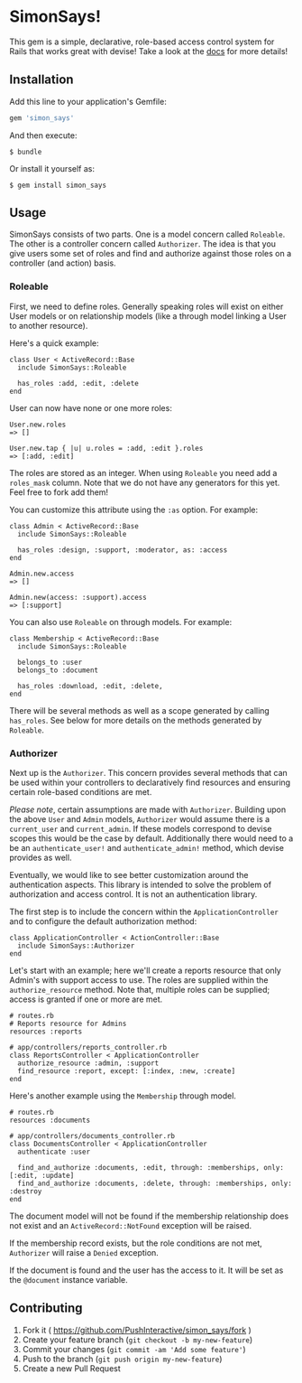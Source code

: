 # SimonSays!

This gem is a simple, declarative, role-based access control system for Rails that
works great with devise! Take a look at the
[docs](http://simplybuilt.github.io/simonsays) for more details!

## Installation

Add this line to your application's Gemfile:

```ruby
gem 'simon_says'
```

And then execute:

    $ bundle

Or install it yourself as:

    $ gem install simon_says

## Usage

SimonSays consists of two parts. One is a model concern called
`Roleable`. The other is a controller concern called `Authorizer`. The
idea is that you give users some set of roles and find and authorize
against those roles on a controller (and action) basis.

### Roleable

First, we need to define roles. Generally speaking roles will exist on
either User models or on relationship models (like a through model linking a
User to another resource).

Here's a quick example:

    class User < ActiveRecord::Base
      include SimonSays::Roleable

      has_roles :add, :edit, :delete
    end

User can now have none or one more roles:

    User.new.roles
    => []

    User.new.tap { |u| u.roles = :add, :edit }.roles
    => [:add, :edit]

The roles are stored as an integer. When using `Roleable` you need add a
`roles_mask` column. Note that we do not have any generators for this yet.
Feel free to fork add them!

You can customize this attribute using the `:as` option. For example:

    class Admin < ActiveRecord::Base
      include SimonSays::Roleable

      has_roles :design, :support, :moderator, as: :access
    end

    Admin.new.access
    => []

    Admin.new(access: :support).access
    => [:support]

You can also use `Roleable` on through models. For example:

    class Membership < ActiveRecord::Base
      include SimonSays::Roleable

      belongs_to :user
      belongs_to :document

      has_roles :download, :edit, :delete,
    end

There will be several methods as well as a scope generated by
calling `has_roles`.  See below for more details on the methods
generated by `Roleable`.

### Authorizer

Next up is the `Authorizer`. This concern provides several methods that
can be used within your controllers to declaratively find resources and
ensuring certain role-based conditions are met.

*Please note*, certain assumptions are made with `Authorizer`. Building
upon the above `User` and `Admin` models, `Authorizer` would assume
there is a `current_user` and `current_admin`. If these models
correspond to devise scopes this would be the case by default.
Additionally there would need to a be an `authenticate_user!` and
`authenticate_admin!` method, which devise provides as well.

Eventually, we would like to see better customization around the
authentication aspects. This library is intended to solve the problem of
authorization and access control. It is not an authentication library.

The first step is to include the concern within the
`ApplicationController` and to configure the default authorization
method:

    class ApplicationController < ActionController::Base
      include SimonSays::Authorizer
    end

Let's start with an example; here we'll create a reports resource that
only Admin's with support access to use. The roles are supplied within
the `authorize_resource` method. Note that, multiple roles can be
supplied; access is granted if one or more are met.

    # routes.rb
    # Reports resource for Admins
    resources :reports

    # app/controllers/reports_controller.rb
    class ReportsController < ApplicationController
      authorize_resource :admin, :support
      find_resource :report, except: [:index, :new, :create]
    end

Here's another example using the `Membership` through model.

    # routes.rb
    resources :documents

    # app/controllers/documents_controller.rb
    class DocumentsController < ApplicationController
      authenticate :user

      find_and_authorize :documents, :edit, through: :memberships, only: [:edit, :update]
      find_and_authorize :documents, :delete, through: :memberships, only: :destroy
    end

The document model will not be found if the membership relationship does
not exist and an `ActiveRecord::NotFound` exception will be raised.

If the membership record exists, but the role conditions are not met,
`Authorizer` will raise a `Denied` exception.

 If the document is found and the user has the access to it. It will be
 set as the `@document` instance variable.

## Contributing

1. Fork it ( https://github.com/PushInteractive/simon_says/fork )
2. Create your feature branch (`git checkout -b my-new-feature`)
3. Commit your changes (`git commit -am 'Add some feature'`)
4. Push to the branch (`git push origin my-new-feature`)
5. Create a new Pull Request
